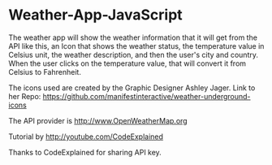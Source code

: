 # Weather-App-JavaScript

The weather app will show the weather information that it will get from the API like this, an Icon that shows the weather status, the temperature value in Celsius unit, the weather description, and then the user's city and country. When the user clicks on the temperature value, that will convert it from Celsius to Fahrenheit.

The icons used are created by the Graphic Designer Ashley Jager. Link to her Repo: https://github.com/manifestinteractive/weather-underground-icons

The API provider is http://www.OpenWeatherMap.org

Tutorial by http://youtube.com/CodeExplained

Thanks to CodeExplained for sharing API key.
